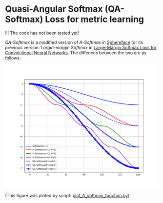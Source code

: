# Quasi-Angular Softmax (QA-Softmax) Loss for metric learning

!!! The code has not been tested yet!

_QA-Softmax_ is a modified version of _A-Softmax_ in [Sphereface](https://arxiv.org/abs/1704.08063) (or its previous version: _Largin-margin Softmax_ in [Large-Margin Softmax Loss for Convolutional Neural Networks](https://arxiv.org/abs/1612.02295).
The diffences between the two are as follows:

![QA-Softmax_vs_A-Softmax.png](./doc/QA-Softmax_vs_A-Softmax.png)

(This figure was ploted by script: [plot_A_softmax_function.py](./tools/plot_A_softmax_function.py)).